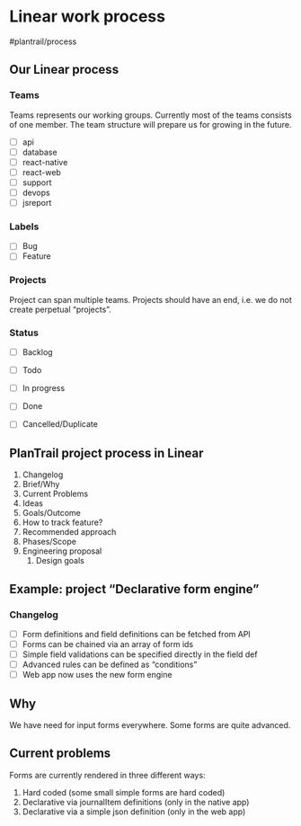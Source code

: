 # Linear work process
#plantrail/process

## Our Linear process
### Teams
Teams represents our working groups. Currently most of the teams consists of one member. The team structure will prepare us for growing in the future.
- [ ] api
- [ ] database
- [ ] react-native
- [ ] react-web
- [ ] support
- [ ] devops
- [ ] jsreport

### Labels
- [ ] Bug
- [ ] Feature

### Projects
Project can span multiple teams. Projects should have an end, i.e. we do not create perpetual “projects”.

### Status
- [ ] Backlog
- [ ] Todo
- [ ] In progress
- [ ] Done
- [ ] Cancelled/Duplicate


## PlanTrail project process in Linear

1. Changelog
2. Brief/Why
3. Current Problems
4. Ideas
5. Goals/Outcome
6. How to track feature?
7. Recommended approach
8. Phases/Scope
9. Engineering proposal
   1. Design goals


## Example: project “Declarative form engine”
### Changelog
- [ ] Form definitions and field definitions can be fetched from API
- [ ] Forms can be chained via an array of form ids
- [ ] Simple field validations can be specified directly in the field def
- [ ] Advanced rules can be defined as “conditions”
- [ ] Web app now uses the new form engine

## Why
We have need for input forms everywhere. Some forms are quite advanced.

## Current problems
Forms are currently rendered in three different ways:
1. Hard coded (some small simple forms are hard coded)
2. Declarative via journalItem definitions (only in the native app)
3. Declarative via a simple json definition (only in the web app)

